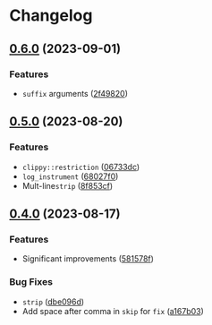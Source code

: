 # Changelog

## [0.6.0](https://github.com/JonathanWoollett-Light/clippy-tracing/compare/clippy-tracing-v0.5.0...clippy-tracing-v0.6.0) (2023-09-01)


### Features

* `suffix` arguments ([2f49820](https://github.com/JonathanWoollett-Light/clippy-tracing/commit/2f498207a54a1ec6e2c350b95ec000edefe8d41c))

## [0.5.0](https://github.com/JonathanWoollett-Light/clippy-tracing/compare/clippy-tracing-v0.4.0...clippy-tracing-v0.5.0) (2023-08-20)


### Features

* `clippy::restriction` ([06733dc](https://github.com/JonathanWoollett-Light/clippy-tracing/commit/06733dc146018b6ed7efb3b9623ac53852038216))
* `log_instrument` ([68027f0](https://github.com/JonathanWoollett-Light/clippy-tracing/commit/68027f06640dcf4d2806288adc8e1e9ad72d3a85))
* Mult-line`strip` ([8f853cf](https://github.com/JonathanWoollett-Light/clippy-tracing/commit/8f853cf146fb4febb8c1940db04a0c8f6805ec59))

## [0.4.0](https://github.com/JonathanWoollett-Light/clippy-tracing/compare/clippy-tracing-v0.3.2...clippy-tracing-v0.4.0) (2023-08-17)


### Features

* Significant improvements ([581578f](https://github.com/JonathanWoollett-Light/clippy-tracing/commit/581578f9d43cbd085025fb5c8afbd20012fe6525))


### Bug Fixes

* `strip` ([dbe096d](https://github.com/JonathanWoollett-Light/clippy-tracing/commit/dbe096d08a11eacc05399b23bde5910eeb9b6f95))
* Add space after comma in `skip` for `fix` ([a167b03](https://github.com/JonathanWoollett-Light/clippy-tracing/commit/a167b039eb91e57fef7bf17035d180e012fb013f))
